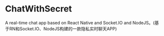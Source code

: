 # ChatWithSecret
A real-time chat app based on React Native and Socket.IO and NodeJS。(基于RN和Socket.IO、NodeJS构建的一款隐私实时聊天APP)
